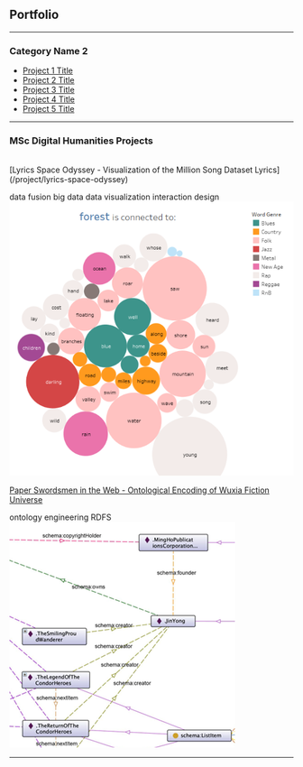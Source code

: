 ## Portfolio

---

### Category Name 2

- [Project 1 Title](http://example.com/)
- [Project 2 Title](http://example.com/)
- [Project 3 Title](http://example.com/)
- [Project 4 Title](http://example.com/)
- [Project 5 Title](http://example.com/)

---

### MSc Digital Humanities Projects 
<br>
[Lyrics Space Odyssey - Visualization of the Million Song Dataset Lyrics](/project/lyrics-space-odyssey)

<span class="label label-primary">data fusion</span>
<span class="label label-primary">big data</span>
<span class="label label-primary">data visualization</span>
<span class="label label-primary">interaction design</span>
<img src="project/lyrics-space-odyssey/cover.png?raw=true"/>

[Paper Swordsmen in the Web - Ontological Encoding of Wuxia Fiction Universe](/project/paper-swordsmen-in-the-web)

<span class="label label-primary">ontology engineering</span>
<span class="label label-primary">RDFS</span>
<img src="project/paper-swordsmen-in-the-web/cover.png?raw=true"/>

---
